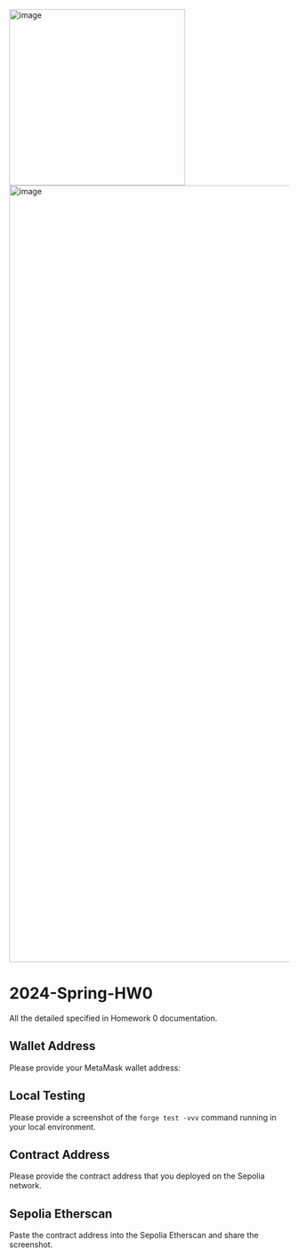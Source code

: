 <img width="316" alt="image" src="https://github.com/LiuFelicity/2024-Spring-HW0/assets/160836046/451b9e69-3809-4920-ad23-ac42de82eb4e">
<img width="1393" alt="image" src="https://github.com/LiuFelicity/2024-Spring-HW0/assets/160836046/e4b9db1b-382e-4d1b-9a9c-8010fc9d26fc">

# 2024-Spring-HW0

All the detailed specified in Homework 0 documentation.

## Wallet Address
Please provide your MetaMask wallet address:

## Local Testing
Please provide a screenshot of the `forge test -vvv` command running in your local environment.

## Contract Address
Please provide the contract address that you deployed on the Sepolia network.

## Sepolia Etherscan
Paste the contract address into the Sepolia Etherscan and share the screenshot.
